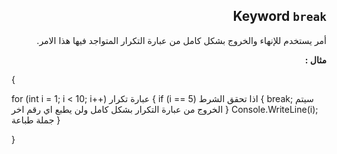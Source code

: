 ﻿
<div dir = rtl > 

## Keyword `break`
 
أمر يستخدم للإنهاء والخروج بشكل كامل من عبارة التكرار المتواجد فيها هذا الامر.

**مثال :**

<div dir = ltr > 

{


   for (int i = 1; i < 10; i++) عبارة تكرار
        {
            if (i == 5)  اذا تحقق الشرط 
            {
                break; سيتم الخروج من عبارة التكرار بشكل كامل ولن يطبع اي رقم اخر
            }
            Console.WriteLine(i); جملة طباعة
        }

}


</dir>
</dir>
